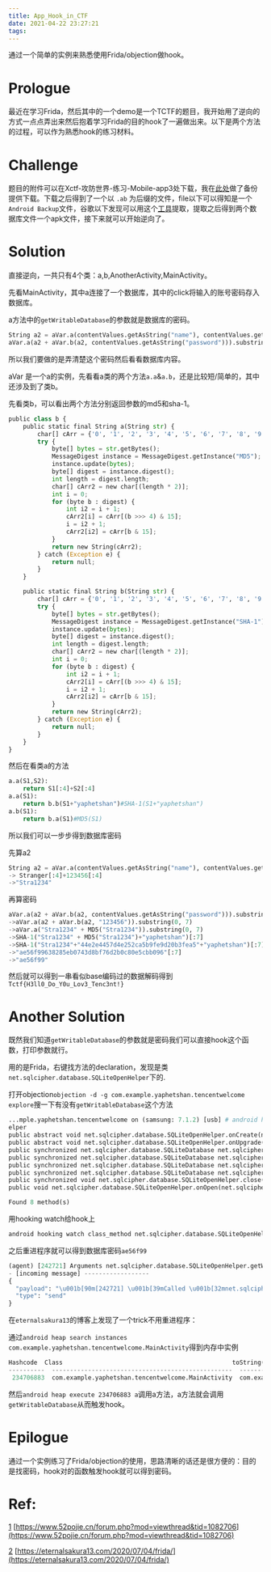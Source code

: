 ```yaml
---
title: App_Hook_in_CTF
date: 2021-04-22 23:27:21
tags:
---
```

通过一个简单的实例来熟悉使用Frida/objection做hook。
<!--more-->
# Prologue

最近在学习Frida，然后其中的一个demo是一个TCTF的题目，我开始用了逆向的方式一点点弄出来然后抱着学习Frida的目的hook了一遍做出来。以下是两个方法的过程，可以作为熟悉hook的练习材料。

# Challenge

题目的附件可以在Xctf-攻防世界-练习-Mobile-app3处下载，我在[此处][1]做了备份提供下载。下载之后得到了一个以 `.ab` 为后缀的文件，file以下可以得知是一个`Android Backup`文件，谷歌以下发现可以用这个[工具][2]提取，提取之后得到两个数据库文件一个apk文件，接下来就可以开始逆向了。

# Solution

直接逆向，一共只有4个类：a,b,AnotherActivity,MainActivity。

先看MainActivity，其中a连接了一个数据库，其中的click将输入的账号密码存入数据库。

a方法中的`getWritableDatabase`的参数就是数据库的密码。

```python
String a2 = aVar.a(contentValues.getAsString("name"), contentValues.getAsString("password"));
aVar.a(a2 + aVar.b(a2, contentValues.getAsString("password"))).substring(0, 7)
```

所以我们要做的是弄清楚这个密码然后看看数据库内容。

aVar 是一个a的实例，先看看a类的两个方法`a.a`&`a.b`，还是比较短/简单的，其中还涉及到了类b。

先看类b，可以看出两个方法分别返回参数的md5和sha-1。

```python
public class b {
    public static final String a(String str) {
        char[] cArr = {'0', '1', '2', '3', '4', '5', '6', '7', '8', '9', 'a', 'b', 'c', 'd', 'e', 'f'};
        try {
            byte[] bytes = str.getBytes();
            MessageDigest instance = MessageDigest.getInstance("MD5");
            instance.update(bytes);
            byte[] digest = instance.digest();
            int length = digest.length;
            char[] cArr2 = new char[(length * 2)];
            int i = 0;
            for (byte b : digest) {
                int i2 = i + 1;
                cArr2[i] = cArr[(b >>> 4) & 15];
                i = i2 + 1;
                cArr2[i2] = cArr[b & 15];
            }
            return new String(cArr2);
        } catch (Exception e) {
            return null;
        }
    }

    public static final String b(String str) {
        char[] cArr = {'0', '1', '2', '3', '4', '5', '6', '7', '8', '9', 'a', 'b', 'c', 'd', 'e', 'f'};
        try {
            byte[] bytes = str.getBytes();
            MessageDigest instance = MessageDigest.getInstance("SHA-1");
            instance.update(bytes);
            byte[] digest = instance.digest();
            int length = digest.length;
            char[] cArr2 = new char[(length * 2)];
            int i = 0;
            for (byte b : digest) {
                int i2 = i + 1;
                cArr2[i] = cArr[(b >>> 4) & 15];
                i = i2 + 1;
                cArr2[i2] = cArr[b & 15];
            }
            return new String(cArr2);
        } catch (Exception e) {
            return null;
        }
    }
}
```

然后在看类a的方法

```python
a.a(S1,S2):
	return S1[:4]+S2[:4]
a.a(S1):
	return b.b(S1+"yaphetshan")#SHA-1(S1+"yaphetshan")
a.b(S1):
	return b.a(S1)#MD5(S1)
```

所以我们可以一步步得到数据库密码

先算a2

```python
String a2 = aVar.a(contentValues.getAsString("name"), contentValues.getAsString("password"));
-> Stranger[:4]+123456[:4]
->"Stra1234"
```

再算密码

```python
aVar.a(a2 + aVar.b(a2, contentValues.getAsString("password"))).substring(0, 7)
->aVar.a(a2 + aVar.b(a2, "123456")).substring(0, 7)
->aVar.a("Stra1234" + MD5("Stra1234")).substring(0, 7)
->SHA-1("Stra1234" + MD5("Stra1234")+"yaphetshan")[:7]
->SHA-1("Stra1234"+"44e2e4457d4e252ca5b9fe9d20b3fea5"+"yaphetshan")[:7]
->"ae56f99638285eb0743d8bf76d2b0c80e5cbb096"[:7]
->"ae56f99"
```

然后就可以得到一串看似base编码过的数据解码得到`Tctf{H3ll0_Do_Y0u_Lov3_Tenc3nt!}`

# Another Solution

既然我们知道`getWritableDatabase`的参数就是密码我们可以直接hook这个函数，打印参数就行。

用的是Frida，右键找方法的declaration，发现是类`net.sqlcipher.database.SQLiteOpenHelper`下的.

打开objection`objection -d -g com.example.yaphetshan.tencentwelcome explore`搜一下有没有`getWritableDatabase`这个方法

```python
...mple.yaphetshan.tencentwelcome on (samsung: 7.1.2) [usb] # android hooking list class_methods net.sqlcipher.database.SQLiteOpenH
elper
public abstract void net.sqlcipher.database.SQLiteOpenHelper.onCreate(net.sqlcipher.database.SQLiteDatabase)
public abstract void net.sqlcipher.database.SQLiteOpenHelper.onUpgrade(net.sqlcipher.database.SQLiteDatabase,int,int)
public synchronized net.sqlcipher.database.SQLiteDatabase net.sqlcipher.database.SQLiteOpenHelper.getReadableDatabase(char[])
public synchronized net.sqlcipher.database.SQLiteDatabase net.sqlcipher.database.SQLiteOpenHelper.getReadableDatabase(java.lang.String)
public synchronized net.sqlcipher.database.SQLiteDatabase net.sqlcipher.database.SQLiteOpenHelper.getWritableDatabase(char[])
public synchronized net.sqlcipher.database.SQLiteDatabase net.sqlcipher.database.SQLiteOpenHelper.getWritableDatabase(java.lang.String)
public synchronized void net.sqlcipher.database.SQLiteOpenHelper.close()
public void net.sqlcipher.database.SQLiteOpenHelper.onOpen(net.sqlcipher.database.SQLiteDatabase)

Found 8 method(s)
```

用hooking watch给hook上

```python
android hooking watch class_method net.sqlcipher.database.SQLiteOpenHelper.getWritableDatabase --dump-args
```

之后重进程序就可以得到数据库密码`ae56f99`

```python
(agent) [242721] Arguments net.sqlcipher.database.SQLiteOpenHelper.getWritableDatabase(ae56f99)
- [incoming message] ------------------
{
  "payload": "\u001b[90m[242721] \u001b[39mCalled \u001b[32mnet.sqlcipher.database.SQLiteOpenHelper\u001b[39m.\u001b[92mgetWritableDatabase\u001b[39m(\u001b[31m[C\u001b[39m)",
  "type": "send"
}
```

在`eternalsakura13`的博客上发现了一个trick不用重进程序：

通过`android heap search instances com.example.yaphetshan.tencentwelcome.MainActivity`得到内存中实例

```python
Hashcode  Class                                               toString()
----------  --------------------------------------------------  ----------------------------------------------------------
 234706883  com.example.yaphetshan.tencentwelcome.MainActivity  com.example.yaphetshan.tencentwelcome.MainActivity@dfd57c3
```

然后`android heap execute 234706883 a`调用a方法，a方法就会调用`getWritableDatabase`从而触发hook。

# Epilogue

通过一个实例练习了Frida/objection的使用，思路清晰的话还是很方便的：目的是找密码，hook对的函数触发hook就可以得到密码。

# Ref:

[1] [https://www.52pojie.cn/forum.php?mod=viewthread&tid=1082706](https://www.52pojie.cn/forum.php?mod=viewthread&tid=1082706)

[2] [https://eternalsakura13.com/2020/07/04/frida/](https://eternalsakura13.com/2020/07/04/frida/)

[1]: [https://github.com/n132/Watermalon/blob/master/XCTF/Mobile/app3.ab](https://github.com/n132/Watermalon/blob/master/XCTF/Mobile/app3.ab)

[2]: [https://github.com/nelenkov/android-backup-extractor](https://github.com/nelenkov/android-backup-extractor)
